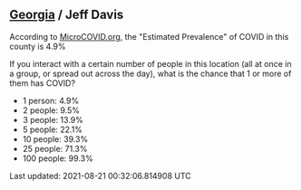 
## [Georgia](/united-states/georgia) / Jeff Davis

According to [MicroCOVID.org](http://microcovid.org),
the "Estimated Prevalence" of COVID in this county is 4.9%

If you interact with a certain number of people in this location
(all at once in a group, or spread out across the day), what is the chance that
1 or more of them has COVID?

- 1 person: 4.9%
- 2 people: 9.5%
- 3 people: 13.9%
- 5 people: 22.1%
- 10 people: 39.3%
- 25 people: 71.3%
- 100 people: 99.3%

Last updated: 2021-08-21 00:32:06.814908 UTC
